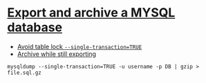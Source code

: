 # [Export and archive a MYSQL database](https://github.com/janis-rullis/shell-scripts/blob/master/export-mysql-db.sh)

* [Avoid table lock `--single-transaction=TRUE`](https://stackoverflow.com/a/104628)
* [Archive while still exporting](https://stackoverflow.com/a/22279330)

```shell
mysqldump --single-transaction=TRUE -u username -p DB | gzip > file.sql.gz
```
